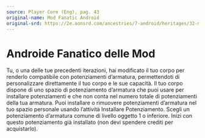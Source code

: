 ```yaml
---
source: Player Core (Eng), pag. 43
original-name: Mod Fanatic Android
original-srd: https://2e.aonsrd.com/ancestries/7-android/heritages/32-mod-fanatic-android
---
```


# Androide Fanatico delle Mod

Tu, o una delle tue precedenti iterazioni, hai modificato il tuo corpo per
renderlo compatibile con potenziamenti d’armatura, permettendoti di
personalizzare direttamente il tuo corpo e le sue capacità. Il tuo corpo dispone
di uno spazio di potenziamento d’armatura che puoi usare per installare
potenziamenti e che non conta nel numero totale di potenziamenti della tua
armatura. Puoi installare o rimuovere potenziamenti d’armatura nel tuo spazio
personale usando l’attività Installare Potenziamento. Scegli un potenziamento
d’armatura comune di livello oggetto 1 o inferiore. Inizi con questo
potenziamento già installato (non devi spendere crediti per acquistarlo).
